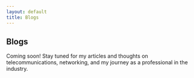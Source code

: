 ```yaml
---
layout: default
title: Blogs
---
```


<section id="blogs">
    <h2>Blogs</h2>
    <p>Coming soon! Stay tuned for my articles and thoughts on telecommunications, networking, and my journey as a professional in the industry.</p>
</section>
